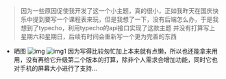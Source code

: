 >因为一些原因促使我开发了这一个小主题，真的很小，正如我昨天在国庆快乐中提到要写一个课程表来玩，但是我想了一下，没有后端怎么办，于是我想到了typecho，利用typecho的api接口实现了这款主题
并没有打算写上星期六和星期日，后续有时间会重新写一个更为完善的东西
- 晒图
   ![img](https://z3.ax1x.com/2021/10/02/4bdgiV.png) 
   ![img1](https://z3.ax1x.com/2021/10/02/4bdhM4.png) 
  因为写得比较匆忙加上本来就有点懒，所以也还能拿来用用，没有再给它升级第二个版本的打算，除非个人需求会增加功能，同时它也对手机的屏幕大小进行了支持...
  
